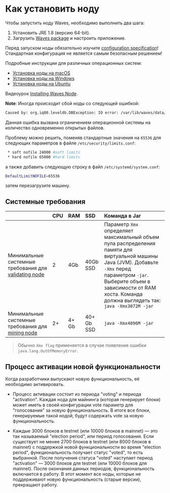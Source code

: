 # Как установить ноду

Чтобы запустить ноду Waves, необходимо выполнить два шага:

1. Установить JRE 1.8 (версию 64-bit).
2. Загрузить [Waves package](https://github.com/wavesplatform/Waves/releases) и настроить приложение.

Перед запуском ноды обязательно изучите [configuration specification](/en/waves-node/node-configuration)! Стандартная конфигурация не является самым безопасным решением!

Подробные инструкции для различных операционных систем:

* [Установка ноды на macOS](/ru/waves-node/how-to-install-a-node/on-mac)
* [Установка ноды на Windows](/ru/waves-node/how-to-install-a-node/on-windows)
* [Установка ноды на Ubuntu](/ru/waves-node/how-to-install-a-node/on-ubuntu)

Видеоурок [Installing Waves Node](https://www.youtube.com/watch?v=CDmMeZlzKbk&feature=youtu.be).

   **Note**: Иногда происходит сбой ноды со следующей ошибкой:

   ```bash
   Caused by: org.iq80.leveldb.DBException: IO error: /var/lib/waves/data/33837022.ldb: Too many open files
   ```

   Данная ошибка вызвана ограничением операционной системы на количество одновременно открытых файлов.

   Проблему можно решить, поменяв стандартные значения на `65536` для следующих параметров в файле `/etc/security/limits.conf`:

   ```bash
    * soft nofile 24000 #soft limits
    * hard nofile 65000 #hard limits
   ```

   а также добавить следующую строку в файл `/etc/systemd/system.conf`:

   ```bash
   DefaultLimitNOFILE=65536
   ```

затем перезагрузите машину.

## Системные требования

|  | CPU | RAM | SSD | Команда в Jar |
| :--- | :--- | :--- | :--- | :--- |
| Минимальные системные требования для [validating node](/en/blockchain/node/validating-node) | 2 | 4Gb | 40Gb SSD | Параметр `Xmx` определяет максимальный объем пула распределения памяти для виртуальной машины Java (JVM). Добавьте `-Xmx` перед параметром `-jar`. Выберите объем в зависимости от RAM хоста. Команда должна выглядеть так: <br/>`java -Xmx3072M -jar`|
| Минимальные системные требования для [mining node](/en/blockchain/node/mining-node) | 2+ | 4+ Gb | 40+ Gb SSD | `java -Xmx4096M -jar` |

>Обычно `Xmx flag` применяется в случае появления ошибки `java.lang.OutOfMemoryError`.

## Процесс активации новой функциональности

Когда разработчики выпускают новую функциональность, её необходимо активировать.

* Процесс активации состоит из периода "voting" и периода "activation". Каждая нода для майнинга (которая генерирует блоки) может иметь в своей конфигурации vote параметр для "голосования" за новую функциональность. В итоге все блоки, генерируемые такой нодой, будут содержать vote за новую функциональность.

* Каждые 3000 блоков в testnet (или 10000 блоков в mainnet) — это так называемый "election period", или период голосования. Если существует не менее 2700 блоков в testnet (или 8000 блоков в mainnet) с поддержкой новой функциональности во время "election period", функциональность получает статус "voted", то есть выбранной. После получения статуса "voted" наступает период "activation" — 3000 блоков для testnet (или 10000 блоков для mainnet). После окончания данных периодов, функциональность включается в работу. В этот момент все ноды, которые не поддерживают новую функциональность (старые версии), прекращают работу.
